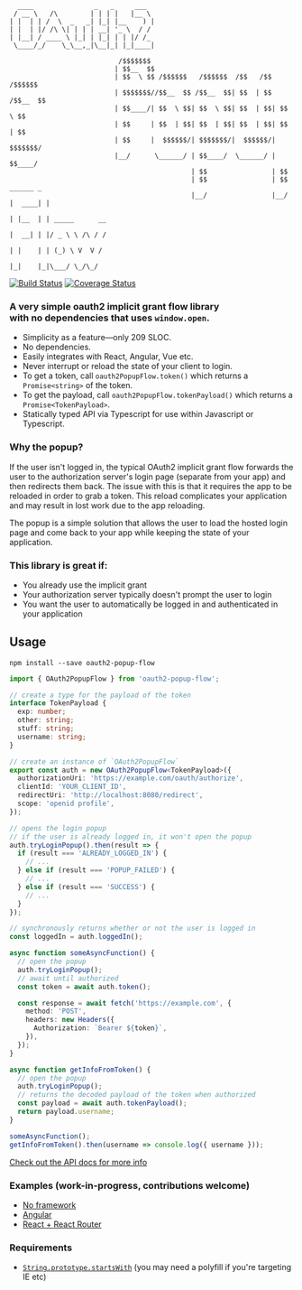 ```
  ____               _   _     ___
 / __ \   /\        | | | |   |__ \
| |  | | /  \  _   _| |_| |__    ) |
| |  | |/ /\ \| | | | __| '_ \  / /
| |__| / ____ \ |_| | |_| | | |/ /_
 \____/_/    \_\__,_|\__|_| |_|____|

                           /$$$$$$$
                          | $$__  $$
                          | $$  \ $$ /$$$$$$   /$$$$$$  /$$   /$$  /$$$$$$
                          | $$$$$$$//$$__  $$ /$$__  $$| $$  | $$ /$$__  $$
                          | $$____/| $$  \ $$| $$  \ $$| $$  | $$| $$  \ $$
                          | $$     | $$  | $$| $$  | $$| $$  | $$| $$  | $$
                          | $$     |  $$$$$$/| $$$$$$$/|  $$$$$$/| $$$$$$$/
                          |__/      \______/ | $$____/  \______/ | $$____/
                                             | $$                | $$
                                             | $$                | $$      ______ _
                                             |__/                |__/     |  ____| |
                                                                          | |__  | | _____      __
                                                                          |  __| | |/ _ \ \ /\ / /
                                                                          | |    | | (_) \ V  V /
                                                                          |_|    |_|\___/ \_/\_/
```

[![Build Status](https://travis-ci.org/ricokahler/oauth2-popup-flow.svg?branch=master)](https://travis-ci.org/ricokahler/oauth2-popup-flow) [![Coverage Status](https://coveralls.io/repos/github/ricokahler/oauth2-popup-flow/badge.svg?branch=master)](https://coveralls.io/github/ricokahler/oauth2-popup-flow?branch=master)

### A very simple oauth2 implicit grant flow library<br>with no dependencies that uses `window.open`.

- Simplicity as a feature—only 209 SLOC.
- No dependencies.
- Easily integrates with React, Angular, Vue etc.
- Never interrupt or reload the state of your client to login.
- To get a token, call `oauth2PopupFlow.token()` which returns a `Promise<string>` of the token.
- To get the payload, call `oauth2PopupFlow.tokenPayload()` which returns a `Promise<TokenPayload>`.
- Statically typed API via Typescript for use within Javascript or Typescript.

### Why the popup?

If the user isn't logged in, the typical OAuth2 implicit grant flow forwards the user to the authorization server's login page (separate from your app) and then redirects them back. The issue with this is that it requires the app to be reloaded in order to grab a token. This reload complicates your application and may result in lost work due to the app reloading.

The popup is a simple solution that allows the user to load the hosted login page and come back to your app while keeping the state of your application.

### This library is great if:

- You already use the implicit grant
- Your authorization server typically doesn't prompt the user to login
- You want the user to automatically be logged in and authenticated in your application

## Usage

```
npm install --save oauth2-popup-flow
```

```ts
import { OAuth2PopupFlow } from 'oauth2-popup-flow';

// create a type for the payload of the token
interface TokenPayload {
  exp: number;
  other: string;
  stuff: string;
  username: string;
}

// create an instance of `OAuth2PopupFlow`
export const auth = new OAuth2PopupFlow<TokenPayload>({
  authorizationUri: 'https://example.com/oauth/authorize',
  clientId: 'YOUR_CLIENT_ID',
  redirectUri: 'http://localhost:8080/redirect',
  scope: 'openid profile',
});

// opens the login popup
// if the user is already logged in, it won't open the popup
auth.tryLoginPopup().then(result => {
  if (result === 'ALREADY_LOGGED_IN') {
    // ...
  } else if (result === 'POPUP_FAILED') {
    // ...
  } else if (result === 'SUCCESS') {
    // ...
  }
});

// synchronously returns whether or not the user is logged in
const loggedIn = auth.loggedIn();

async function someAsyncFunction() {
  // open the popup
  auth.tryLoginPopup();
  // await until authorized
  const token = await auth.token();

  const response = await fetch('https://example.com', {
    method: 'POST',
    headers: new Headers({
      Authorization: `Bearer ${token}`,
    }),
  });
}

async function getInfoFromToken() {
  // open the popup
  auth.tryLoginPopup();
  // returns the decoded payload of the token when authorized
  const payload = await auth.tokenPayload();
  return payload.username;
}

someAsyncFunction();
getInfoFromToken().then(username => console.log({ username }));
```

[Check out the API docs for more info](https://ricokahler.github.io/oauth2-popup-flow/interfaces/_index_.oauth2popupflowoptions.html)

### Examples (work-in-progress, contributions welcome)

- [No framework](./examples/vanilla)
- [Angular](./examples/angular)
- [React + React Router](./examples/react-example)

### Requirements

- [`String.prototype.startsWith`][0] (you may need a polyfill if you're targeting IE etc)

[0]: https://developer.mozilla.org/en-US/docs/Web/JavaScript/Reference/Global_Objects/String/startsWith
